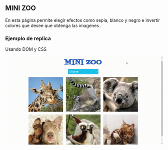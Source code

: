 ## MINI ZOO

En esta página permite elegir efectos como sepia, blanco y negro e invertir colores que desee que obtenga las imagenes .

### Ejemplo de replica
 Usando DOM y CSS

![ejemplo](assets/images/ejemplo.gif)
